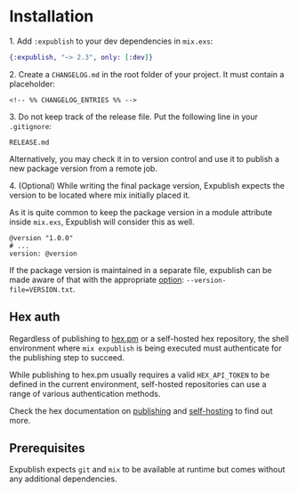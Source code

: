 # Installation

1\. Add `:expublish` to your dev dependencies in `mix.exs`:

```elixir
{:expublish, "~> 2.3", only: [:dev]}
```

2\. Create a `CHANGELOG.md` in the root folder of your project. It must contain a placeholder:

```text
<!-- %% CHANGELOG_ENTRIES %% -->
```

3\. Do not keep track of the release file. Put the following line in your `.gitignore`:

```text
RELEASE.md
```

Alternatively, you may check it in to version control and use it to publish a new package version
from a remote job.

4\. (Optional) While writing the final package version, Expublish expects the version
to be located where mix initially placed it.

As it is quite common to keep the package version in a module attribute inside `mix.exs`,
Expublish will consider this as well.

```
@version "1.0.0"
# ...
version: @version
```

If the package version is maintained in a separate file, expublish can be made aware
of that with the appropriate [option](./REFERENCE.md): `--version-file=VERSION.txt`.

## Hex auth

Regardless of publishing to [hex.pm](https://hex.pm/) or a self-hosted hex repository,
the shell environment where `mix expublish` is being executed must authenticate for
the publishing step to succeed.

While publishing to hex.pm usually requires a valid `HEX_API_TOKEN` to be defined
in the current environment, self-hosted repositories can use a range of various authentication methods.

Check the hex documentation on [publishing](https://hex.pm/docs/publish) and
[self-hosting](https://hex.pm/docs/self_hosting) to find out more.

## Prerequisites

Expublish expects `git` and `mix` to be available at runtime but comes without any additional dependencies.

